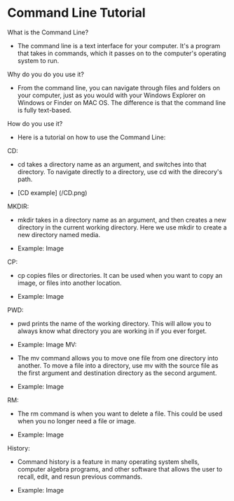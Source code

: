 # Command Line Tutorial

What is the Command Line?

* The command line is a text interface for your computer. It's a program that takes in commands, which it passes on to the computer's operating system to run. 

Why do you do you use it?

* From the command line, you can navigate through files and folders on your computer, just as you would with your Windows Explorer on Windows or Finder on MAC OS. The difference is that the command line is fully text-based.
 
How do you use it?

* Here is a tutorial on how to use the Command Line: 

CD:

* cd takes a directory name as an argument, and switches into that directory. To navigate directly to a directory, use cd with the direcory's path. 

* [CD example] (/CD.png)


MKDIR:
	
* mkdir takes in a directory name as an argument, and then creates a new directory in the current working directory. Here we use mkdir to create a new directory named media. 

* Example: Image

CP:
	
* cp copies files or directories. It can be used when you want to copy an image, or files into another location. 

* Example: Image
  
PWD:

* pwd prints the name of the working directory. This will allow you to always know what directory you are working in if you ever forget.
	
* Example: Image
MV: 
	
* The mv command allows you to move one file from one directory into another. To move a file into a directory, use mv with the source file as the first argument and destination directory as the second argument. 

* Example: Image

RM: 

* The rm command is when you want to delete a file. This could be used when you no longer need a file or image.

* Example: Image


History:
* Command history is a feature in many operating system shells, computer algebra programs, and other software that allows the user to recall, edit, and resun previous commands.

* Example: Image 
